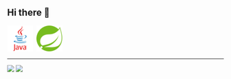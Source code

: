 ## Hi there 👋


  <img src="https://github.com/devicons/devicon/blob/master/icons/java/java-original-wordmark.svg" title="Java" alt="Java" width="60" height="60"/>&nbsp;
  <img src="https://github.com/devicons/devicon/blob/master/icons/spring/spring-original.svg" title="SpringBoot" alt="Spring" width="60" height="60"/>&nbsp;
  

 

</div>

---


<div align = "left">
<img height = "200em" src="https://github-readme-stats.vercel.app/api/top-langs/?username=walidabdel&show_icons=true&theme=bear&count_private=true"/>
<img height = "200em" src="https://github-readme-stats.vercel.app/api?username=walidabdel&show_icons=true&show_icons=true&theme=bear&count_private=true" />
</div>
